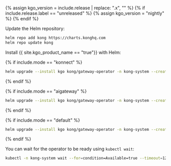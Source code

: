 {% assign kgo_version = include.release | replace: ".x", "" %}
{% if include.release.label == "unreleased" %}
{% assign kgo_version = "nightly" %}
{% endif %}

Update the Helm repository:

```bash
helm repo add kong https://charts.konghq.com
helm repo update kong
```

Install {{ site.kgo_product_name == "true"}} with Helm:

{% if include.mode == "konnect" %}

```bash
helm upgrade --install kgo kong/gateway-operator -n kong-system --create-namespace --set image.tag={{ kgo_version }} --set env.ENABLE_CONTROLLER_KONNECT="true" --set kubernetes-configuration-crds.enabled="true"
```

{% endif %}

{% if include.mode == "aigateway" %}

```bash
helm upgrade --install kgo kong/gateway-operator -n kong-system --create-namespace --set image.tag={{ kgo_version }} --set env.ENABLE_CONTROLLER_AIGATEWAY="true"
```

{% endif %}

{% if include.mode == "default" %}

```bash
helm upgrade --install kgo kong/gateway-operator -n kong-system --create-namespace --set image.tag={{ kgo_version }}
```

{% endif %}

You can wait for the operator to be ready using `kubectl wait`:

```bash
kubectl -n kong-system wait --for=condition=Available=true --timeout=120s deployment/kgo-gateway-operator-controller-manager
```

